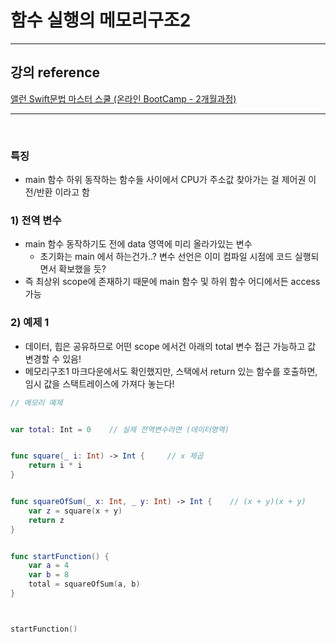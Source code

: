 # 함수 실행의 메모리구조2

---

## 강의 reference

[앨런 Swift문법 마스터 스쿨 (온라인 BootCamp - 2개월과정)](https://www.inflearn.com/course/스위프트-문법-마스터-스쿨/dashboard)

---

<br>

### 특징

- main 함수 하위 동작하는 함수들 사이에서 CPU가 주소값 찾아가는 걸 제어권 이전/반환 이라고 함

### 1) 전역 변수

- main 함수 동작하기도 전에 data 영역에 미리 올라가있는 변수
  - 초기화는 main 에서 하는건가..? 변수 선언은 이미 컴파일 시점에 코드 실행되면서 확보했을 듯?
- 즉 최상위 scope에 존재하기 때문에 main 함수 및 하위 함수 어디에서든 access 가능

### 2) 예제 1

- 데이터, 힙은 공유하므로 어떤 scope 에서건 아래의 total 변수 접근 가능하고 값 변경할 수 있음!
- 메모리구조1 마크다운에서도 확인했지만, 스택에서 return 있는 함수를 호출하면, 임시 값을 스택트레이스에 가져다 놓는다!

```swift
// 메모리 예제


var total: Int = 0    // 실제 전역변수라면 (데이터영역)


func square(_ i: Int) -> Int {     // x 제곱
    return i * i
}


func squareOfSum(_ x: Int, _ y: Int) -> Int {    // (x + y)(x + y)
    var z = square(x + y)
    return z
}


func startFunction() {
    var a = 4
    var b = 8
    total = squareOfSum(a, b)
}



startFunction()
```
